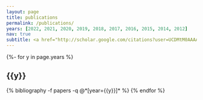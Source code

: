 ```yaml
---
layout: page
title: publications
permalink: /publications/
years: [2022, 2021, 2020, 2019, 2018, 2017, 2016, 2015, 2014, 2012]
nav: true
subtitle: <a href="http://scholar.google.com/citations?user=UCDMtM0AAAAJ&hl=en"> Google Scholar </a> is more likely to be up to date.
---
```

<!-- _pages/publications.md -->
<div class="publications">

{%- for y in page.years %}
  <h2 class="year">{{y}}</h2>
  {% bibliography -f papers -q @*[year={{y}}]* %}
{% endfor %}

</div>
